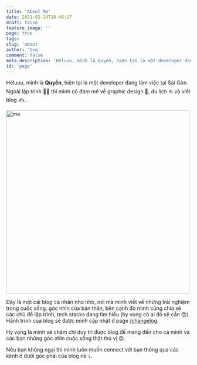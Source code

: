```yaml
---
title: 'About Me'
date: 2021-02-14T10:46:17
draft: false
feature_image: ''
page: true
tags:
slug: 'about'
author: 'tvq'
comment: false
meta_description: 'Héluuu, mình là Quyền, hiện tại là một developer đang làm việc tại Sài Gòn 👨‍💻.'
id: 'page'
---
```


Héluuu, mình là **Quyền**, hiện tại là một developer đang làm việc tại Sài Gòn. Ngoài lập trình 👨‍💻 thì mình có đam mê về graphic design 🎨, du lịch ⛵️ và viết blog ✍️..

<img src="https://storage.googleapis.com/tvqqq-github/about.jpg" alt="me" width="500px"/><br/>

Đây là một cái blog cá nhân nho nhỏ, nơi mà mình viết về những trải nghiệm trong cuộc sống, góc nhìn của bản thân, bên cạnh đó mình cũng chia sẻ các chủ đề lập trình, tech stacks đang tìm hiểu (hy vọng có ai đó sẽ cần 😙). Hành trình của blog sẽ được mình cập nhật ở page [/changelog](/changelog).

Hy vọng là mình sẽ chăm chỉ duy trì được blog để mang đến cho cả mình và các bạn những góc nhìn cuộc sống thật thú vị 😊.

Nếu bạn không ngại thì mình luôn muốn connect với bạn thông qua các kênh ở dưới góc phải của blog nè ⤵.

<!-- <div class="about-grid">
  <div class="about-card">
    <div class="icon">
      aaaa
    </div>
    <div class="title">
      bbb
    </div>
    <div class="description">
      ccc
    </div>
  </div>
  <div class="about-card">
    <div class="icon">
      aaaa
    </div>
    <div class="title">
      bbb
    </div>
    <div class="description">
      ccc
    </div>
  </div>
  <div class="about-card">
    <div class="icon">
      aaaa
    </div>
    <div class="title">
      bbb
    </div>
    <div class="description">
      ccc
    </div>
  </div>
</div> -->